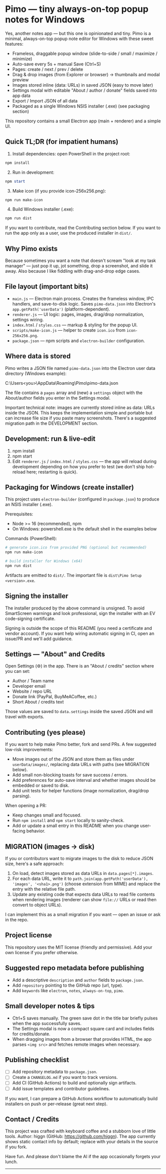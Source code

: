 Pimo — tiny always-on-top popup notes for Windows
===============================================

Yes, another notes app — but this one is opinionated and tiny. Pimo is a minimal, always-on-top popup note editor for Windows with these sweet features:

- Frameless, draggable popup window (slide-to-side / small / maximize / minimize)
- Auto-save every 5s + manual Save (Ctrl+S)
- Pages: create / next / prev / delete
- Drag & drop images (from Explorer or browser) → thumbnails and modal preview
- Images stored inline (data: URLs) in saved JSON (easy to move later)
- Settings modal with editable "About / author / donate" fields saved into app data
- Export / Import JSON of all data
- Packaged as a single Windows NSIS installer (.exe) (see packaging section)

This repository contains a small Electron app (main + renderer) and a simple UI.

Quick TL;DR (for impatient humans)
----------------------------------

1. Install dependencies: open PowerShell in the project root:

```powershell
npm install
```

2. Run in development:

```powershell
npm start
```

3. Make icon (if you provide icon-256x256.png):

```powershell
npm run make-icon
```

4. Build Windows installer (.exe):

```powershell
npm run dist
```

If you want to contribute, read the Contributing section below. If you want to run the app only as a user, use the produced installer in `dist/`.

Why Pimo exists
---------------

Because sometimes you want a note that doesn't scream "look at my task manager" — just pop it up, jot something, drop a screenshot, and slide it away. Also because I like fiddling with drag-and-drop edge cases.

File layout (important bits)
----------------------------

- `main.js` — Electron main process. Creates the frameless window, IPC handlers, and save-to-disk logic. Saves `pimo-data.json` into Electron's `app.getPath('userData')` (platform-dependent).
- `renderer.js` — UI logic: pages, images, drag/drop normalization, settings wiring.
- `index.html` / `styles.css` — markup & styling for the popup UI.
- `scripts/make-icon.js` — helper to create `icon.ico` from `icon-256x256.png`.
- `package.json` — npm scripts and `electron-builder` configuration.

Where data is stored
--------------------

Pimo writes a JSON file named `pimo-data.json` into the Electron user data directory (Windows example):

C:\Users\<you>\AppData\Roaming\Pimo\pimo-data.json

The file contains a `pages` array and (new) a `settings` object with the About/author fields you enter in the Settings modal.

Important technical note: images are currently stored inline as data: URLs inside the JSON. This keeps the implementation simple and portable but can increase file size if you paste many screenshots. There's a suggested migration path in the DEVELOPMENT section.

Development: run & live-edit
----------------------------

1. npm install
2. npm start
3. Edit `renderer.js` / `index.html` / `styles.css` — the app will reload during development depending on how you prefer to test (we don't ship hot-reload here; restarting is quick).

Packaging for Windows (create installer)
---------------------------------------

This project uses `electron-builder` (configured in `package.json`) to produce an NSIS installer (.exe).

Prerequisites:
- Node >= 16 (recommended), npm
- On Windows: powershell.exe is the default shell in the examples below

Commands (PowerShell):

```powershell
# generate icon.ico from provided PNG (optional but recommended)
npm run make-icon

# build installer for Windows (x64)
npm run dist
```

Artifacts are emitted to `dist/`. The important file is `dist\Pimo Setup <version>.exe`.

Signing the installer
---------------------

The installer produced by the above command is unsigned. To avoid SmartScreen warnings and look professional, sign the installer with an EV code-signing certificate.

Signing is outside the scope of this README (you need a certificate and vendor account). If you want help wiring automatic signing in CI, open an issue/PR and we'll add guidance.

Settings — "About" and Credits
-------------------------------

Open Settings (⚙️) in the app. There is an "About / credits" section where you can set:

- Author / Team name
- Developer email
- Website / repo URL
- Donate link (PayPal, BuyMeACoffee, etc.)
- Short About / credits text

Those values are saved to `data.settings` inside the saved JSON and will travel with exports.

Contributing (yes please)
-------------------------

If you want to help make Pimo better, fork and send PRs. A few suggested low-risk improvements:

- Move images out of the JSON and store them as files under `userData/images/`, replacing data URLs with paths (see MIGRATION below).
- Add small non-blocking toasts for save success / errors.
- Add preferences for auto-save interval and whether images should be embedded or saved to disk.
- Add unit tests for helper functions (image normalization, drag/drop parsing).

When opening a PR:
- Keep changes small and focused.
- Run `npm install` and `npm start` locally to sanity-check.
- Add or update a small entry in this README when you change user-facing behavior.

MIGRATION (images -> disk)
---------------------------

If you or contributors want to migrate images to the disk to reduce JSON size, here's a safe approach:

1. On load, detect images stored as data URLs in `data.pages[*].images`.
2. For each data URL, write it to `path.join(app.getPath('userData'), 'images', '<sha1>.png')` (choose extension from MIME) and replace the entry with the relative file path.
3. Update any existing code that expects data URLs to read file contents when rendering images (renderer can show `file://` URLs or read then convert to object URLs).

I can implement this as a small migration if you want — open an issue or ask in the repo.

Project license
---------------

This repository uses the MIT license (friendly and permissive). Add your own license if you prefer otherwise.

Suggested repo metadata before publishing
----------------------------------------

- Add a descriptive `description` and `author` fields to `package.json`.
- Add `repository` pointing to the GitHub repo (url, type).
- Add `keywords` like `electron`, `notes`, `always-on-top`, `pimo`.

Small developer notes & tips
---------------------------

- Ctrl+S saves manually. The green save dot in the title bar briefly pulses when the app successfully saves.
- The Settings modal is now a compact square card and includes fields for credits/donate.
- When dragging images from a browser that provides HTML, the app parses `<img src>` and fetches remote images when necessary.

Publishing checklist
--------------------

- [ ] Add repository metadata to `package.json`.
- [ ] Create a `CHANGELOG.md` if you want to track versions.
- [ ] Add CI (GitHub Actions) to build and optionally sign artifacts.
- [ ] Add issue templates and contributor guidelines.

If you want, I can prepare a GitHub Actions workflow to automatically build installers on push or per-release (great next step).


Contact / Credits
-----------------

This project was crafted with keyboard coffee and a stubborn love of little tools. Author: higgn (GitHub: https://github.com/higgn). The app currently shows static contact info by default; replace with your details in the source if you fork.

Have fun. And please don't blame the AI if the app occasionally forgets your lunch.

---

